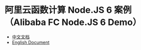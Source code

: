 # 阿里云函数计算 Node.JS 6 案例（Alibaba FC Node.JS 6 Demo）

- [中文文档](./readme_zh.md)
- [English Document](./readme_en.md)

